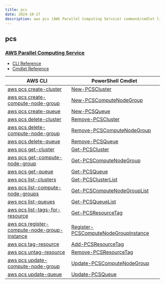 ```yaml
---
title: pcs
date: 2024-10-27
description: aws pcs (AWS Parallel Computing Service) command/cmdlet list.
---
```


## pcs

### [AWS Parallel Computing Service](https://aws.amazon.com/pcs/)

* [CLI Reference](https://awscli.amazonaws.com/v2/documentation/api/latest/reference/pcs/index.html)
* [Cmdlet Reference](https://docs.aws.amazon.com/powershell/latest/reference/items/PCS_cmdlets.html)

|AWS CLI|PowerShell Cmdlet|
|----|----|
|[aws pcs create-cluster](https://awscli.amazonaws.com/v2/documentation/api/latest/reference/pcs/create-cluster.html)|[New-PCSCluster](https://docs.aws.amazon.com/powershell/latest/reference/items/New-PCSCluster.html)|
|[aws pcs create-compute-node-group](https://awscli.amazonaws.com/v2/documentation/api/latest/reference/pcs/create-compute-node-group.html)|[New-PCSComputeNodeGroup](https://docs.aws.amazon.com/powershell/latest/reference/items/New-PCSComputeNodeGroup.html)|
|[aws pcs create-queue](https://awscli.amazonaws.com/v2/documentation/api/latest/reference/pcs/create-queue.html)|[New-PCSQueue](https://docs.aws.amazon.com/powershell/latest/reference/items/New-PCSQueue.html)|
|[aws pcs delete-cluster](https://awscli.amazonaws.com/v2/documentation/api/latest/reference/pcs/delete-cluster.html)|[Remove-PCSCluster](https://docs.aws.amazon.com/powershell/latest/reference/items/Remove-PCSCluster.html)|
|[aws pcs delete-compute-node-group](https://awscli.amazonaws.com/v2/documentation/api/latest/reference/pcs/delete-compute-node-group.html)|[Remove-PCSComputeNodeGroup](https://docs.aws.amazon.com/powershell/latest/reference/items/Remove-PCSComputeNodeGroup.html)|
|[aws pcs delete-queue](https://awscli.amazonaws.com/v2/documentation/api/latest/reference/pcs/delete-queue.html)|[Remove-PCSQueue](https://docs.aws.amazon.com/powershell/latest/reference/items/Remove-PCSQueue.html)|
|[aws pcs get-cluster](https://awscli.amazonaws.com/v2/documentation/api/latest/reference/pcs/get-cluster.html)|[Get-PCSCluster](https://docs.aws.amazon.com/powershell/latest/reference/items/Get-PCSCluster.html)|
|[aws pcs get-compute-node-group](https://awscli.amazonaws.com/v2/documentation/api/latest/reference/pcs/get-compute-node-group.html)|[Get-PCSComputeNodeGroup](https://docs.aws.amazon.com/powershell/latest/reference/items/Get-PCSComputeNodeGroup.html)|
|[aws pcs get-queue](https://awscli.amazonaws.com/v2/documentation/api/latest/reference/pcs/get-queue.html)|[Get-PCSQueue](https://docs.aws.amazon.com/powershell/latest/reference/items/Get-PCSQueue.html)|
|[aws pcs list-clusters](https://awscli.amazonaws.com/v2/documentation/api/latest/reference/pcs/list-clusters.html)|[Get-PCSClusterList](https://docs.aws.amazon.com/powershell/latest/reference/items/Get-PCSClusterList.html)|
|[aws pcs list-compute-node-groups](https://awscli.amazonaws.com/v2/documentation/api/latest/reference/pcs/list-compute-node-groups.html)|[Get-PCSComputeNodeGroupList](https://docs.aws.amazon.com/powershell/latest/reference/items/Get-PCSComputeNodeGroupList.html)|
|[aws pcs list-queues](https://awscli.amazonaws.com/v2/documentation/api/latest/reference/pcs/list-queues.html)|[Get-PCSQueueList](https://docs.aws.amazon.com/powershell/latest/reference/items/Get-PCSQueueList.html)|
|[aws pcs list-tags-for-resource](https://awscli.amazonaws.com/v2/documentation/api/latest/reference/pcs/list-tags-for-resource.html)|[Get-PCSResourceTag](https://docs.aws.amazon.com/powershell/latest/reference/items/Get-PCSResourceTag.html)|
|[aws pcs register-compute-node-group-instance](https://awscli.amazonaws.com/v2/documentation/api/latest/reference/pcs/register-compute-node-group-instance.html)|[Register-PCSComputeNodeGroupInstance](https://docs.aws.amazon.com/powershell/latest/reference/items/Register-PCSComputeNodeGroupInstance.html)|
|[aws pcs tag-resource](https://awscli.amazonaws.com/v2/documentation/api/latest/reference/pcs/tag-resource.html)|[Add-PCSResourceTag](https://docs.aws.amazon.com/powershell/latest/reference/items/Add-PCSResourceTag.html)|
|[aws pcs untag-resource](https://awscli.amazonaws.com/v2/documentation/api/latest/reference/pcs/untag-resource.html)|[Remove-PCSResourceTag](https://docs.aws.amazon.com/powershell/latest/reference/items/Remove-PCSResourceTag.html)|
|[aws pcs update-compute-node-group](https://awscli.amazonaws.com/v2/documentation/api/latest/reference/pcs/update-compute-node-group.html)|[Update-PCSComputeNodeGroup](https://docs.aws.amazon.com/powershell/latest/reference/items/Update-PCSComputeNodeGroup.html)|
|[aws pcs update-queue](https://awscli.amazonaws.com/v2/documentation/api/latest/reference/pcs/update-queue.html)|[Update-PCSQueue](https://docs.aws.amazon.com/powershell/latest/reference/items/Update-PCSQueue.html)|

